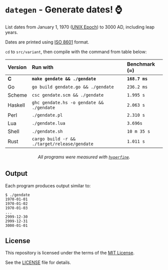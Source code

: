 # `dategen` - Generate dates! ⌚️

List dates from January 1, 1970 ([UNIX Epoch]) to 3000 AD, including leap years.

Dates are printed using [ISO 8601] format.

`cd` to `src/variant`, then compile with the command from table below:

<div align="center">

| Version | Run with                                     | Benchmark (≈)  |
| :------ | :------------------------------------------- | :------------- |
| **C**   | **`make gendate && ./gendate`**              | **`168.7 ms`** |
| Go      | `go build gendate.go && ./gendate`           | `236.2 ms`     |
| Scheme  | `csc gendate.scm && ./gendate`               | `1.995 s`      |
| Haskell | `ghc gendate.hs -o gendate && ./gendate`     | `2.063 s`      |
| Perl    | `./gendate.pl`                               | `2.310 s`      |
| Lua     | `./gendate.lua`                              | `3.696s`       |
| Shell   | `./gendate.sh`                               | `10 m 35 s`    |
| Rust    | `cargo build -r && ./target/release/gendate` | `1.011 s`      |

###### All programs were measured with [`hyperfine`].

</div>

## Output

Each program produces output similar to:
```console
$ ./gendate
1970-01-01
1970-01-02
1970-01-03
...
2999-12-30
2999-12-31
3000-01-01
```

## License

This repository is licensed under the terms of the [MIT License].

See the [LICENSE](LICENSE) file for details.

[ISO 8601]: https://en.wikipedia.org/wiki/ISO_8601
[UNIX Epoch]: https://en.wikipedia.org/wiki/Unix_time
[MIT License]: https://opensource.org/license/mit/
[`hyperfine`]: https://github.com/sharkdp/hyperfine
